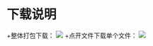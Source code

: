 # 下载说明
+整体打包下载：
![](http://wx2.sinaimg.cn/large/007dlXA1gy1g3a6gw8bh0j30rn09g74o.jpg)
+点开文件下载单个文件：
![](http://wx3.sinaimg.cn/large/007dlXA1gy1g3a6gwj1lvj30rf06pmxc.jpg)